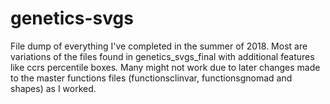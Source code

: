 # genetics-svgs
File dump of everything I've completed in the summer of 2018.  Most are variations of the files found in genetics_svgs_final with additional features like ccrs percentile boxes.  Many might not work due to later changes made to the master functions files (functionsclinvar, functionsgnomad and shapes) as I worked.
